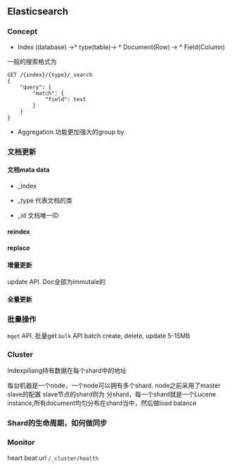 ## Elasticsearch

### Concept
* Index (database) ->* type(table)-> * Document(Row) -> * Field(Column)

一般的搜索格式为
```
GET /{index}/{type}/_search
{
    "query": {
        "match": {
            "field": text
        } 
    }
}
```


* Aggregation
功能更加强大的group by

### 文档更新
#### 文档mata data

* _index

* _type 代表文档的类

* _id 文档唯一ID

#### reindex

#### replace

#### 增量更新
update API. Doc全部为immutale的

#### 全量更新

### 批量操作

`mget` API. 批量get
`bulk` API  batch create, delete, update 5-15MB

### Cluster
Indexpiliang持有数据在每个shard中的地址

每台机器是一个node，一个node可以拥有多个shard.
node之前采用了master slave的配置
slave节点的shard则为
分shard，每一个shard就是一个Lucene instance,所有document均匀分布在shard当中，然后做load balance


### Shard的生命周期，如何做同步

### Monitor

heart beat url `/_cluster/health`
